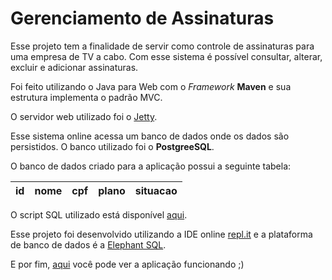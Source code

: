# Gerenciamento de Assinaturas

Esse projeto tem a finalidade de servir como controle de assinaturas para uma empresa de TV a cabo. Com esse sistema é possível consultar, alterar, excluir e adicionar assinaturas.

Foi feito utilizando o Java para Web com o *Framework* **Maven** e sua estrutura implementa o padrão MVC.

O servidor web utilizado foi o [Jetty](https://www.eclipse.org/jetty/).

Esse sistema online acessa um banco de dados onde os dados são persistidos. O banco utilizado foi o **PostgreeSQL**.

O banco de dados criado para a aplicação possui a seguinte tabela:

id | nome | cpf | plano | situacao
-|-|-|-|-

O script SQL utilizado está disponível [aqui](https://github.com/fabioTowers/sistema-assinaturas/blob/master/projeto/recursos/tabela_assinaturas.sql).

Esse projeto foi desenvolvido utilizando a IDE online [repl.it](https://repl.it/) e a plataforma de banco de dados é a [Elephant SQL](https://www.elephantsql.com/).

E por fim, [aqui](https://repl.it/@fmendest/sistema-assinaturas) você pode ver a aplicação funcionando ;)

